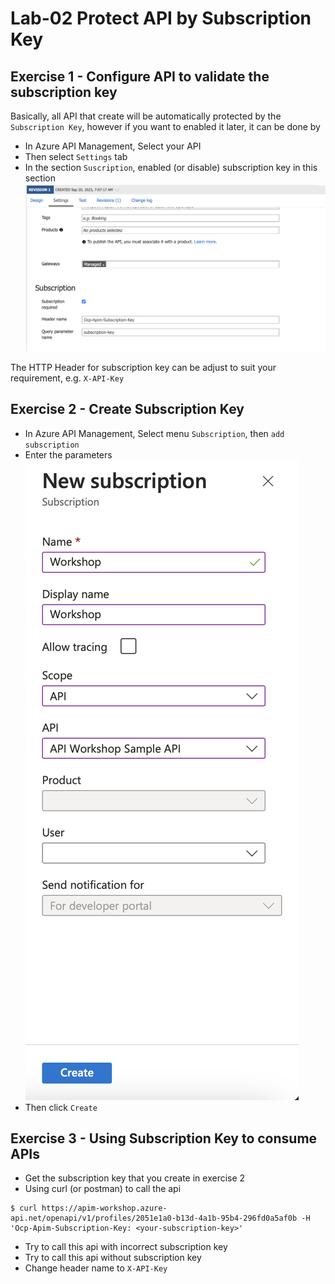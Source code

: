 # Lab-02 Protect API by Subscription Key

## Exercise 1 - Configure API to validate the subscription key
Basically, all API that create will be automatically protected by the `Subscription Key`, however if you want to enabled it later, it can be done by

- In Azure API Management, Select your API
- Then select `Settings` tab
- In the section `Suscription`, enabled (or disable) subscription key in this section
![Subscription](./assets/lab02-subscription01.png)

The HTTP Header for subscription key can be adjust to suit your requirement, e.g. `X-API-Key`

## Exercise 2 - Create Subscription Key
- In Azure API Management, Select menu `Subscription`, then `add subscription`
- Enter the parameters
![Create Subscription](./assets/lab02-create-subscription.png)
- Then click `Create`

## Exercise 3 - Using Subscription Key to consume APIs
- Get the subscription key that you create in exercise 2
- Using curl (or postman) to call the api
```
$ curl https://apim-workshop.azure-api.net/openapi/v1/profiles/2051e1a0-b13d-4a1b-95b4-296fd0a5af0b -H 'Ocp-Apim-Subscription-Key: <your-subscription-key>'
```

- Try to call this api with incorrect subscription key
- Try to call this api without subscription key
- Change header name to `X-API-Key`